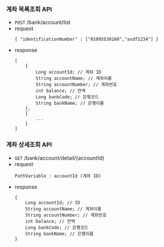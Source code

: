 ### 계좌 목록조회 API
- `POST` /bank/account/list  
- request 
    ```
    { "identificationNumber" : ["01095530160","asdf1234"] }
    ```  
- response
    ```
    [
        {
            Long accountId; // 계좌 ID
            String accountName; // 계좌이름
            String accountNumber; // 계좌번호
            int balance; // 잔액
            Long bankCode; // 은행코드
            String bankName; // 은행이름
        },
        {
            ...
        }
    ]
    ```

### 계좌 상세조회 API

- `GET` /bank/account/detail/{accountId}
- request
    ```
    PathVariable : accountId (계좌 ID)
    ```
- response
    ```
    {
        Long accountId; // ID
        String accountName; // 계좌이름
        String accountNumber; // 계좌번호
        int balance; // 잔액
        Long bankCode; // 은행코드
        String bankName; // 은행이름
    }
    ```
